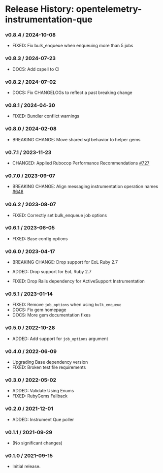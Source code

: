 # Release History: opentelemetry-instrumentation-que

### v0.8.4 / 2024-10-08

* FIXED: Fix bulk_enqueue when enqueuing more than 5 jobs

### v0.8.3 / 2024-07-23

* DOCS: Add cspell to CI

### v0.8.2 / 2024-07-02

* DOCS: Fix CHANGELOGs to reflect a past breaking change

### v0.8.1 / 2024-04-30

* FIXED: Bundler conflict warnings

### v0.8.0 / 2024-02-08

* BREAKING CHANGE: Move shared sql behavior to helper gems


### v0.7.1 / 2023-11-23

* CHANGED: Applied Rubocop Performance Recommendations [#727](https://github.com/open-telemetry/opentelemetry-ruby-contrib/pull/727)

### v0.7.0 / 2023-09-07

* BREAKING CHANGE: Align messaging instrumentation operation names [#648](https://github.com/open-telemetry/opentelemetry-ruby-contrib/pull/648)

### v0.6.2 / 2023-08-07

* FIXED: Correctly set bulk_enqueue job options

### v0.6.1 / 2023-06-05

* FIXED: Base config options 

### v0.6.0 / 2023-04-17

* BREAKING CHANGE: Drop support for EoL Ruby 2.7 

* ADDED: Drop support for EoL Ruby 2.7 
* FIXED: Drop Rails dependency for ActiveSupport Instrumentation 

### v0.5.1 / 2023-01-14

* FIXED: Remove `job_options` when using `bulk_enqueue` 
* DOCS: Fix gem homepage 
* DOCS: More gem documentation fixes 

### v0.5.0 / 2022-10-28

* ADDED: Add support for `job_options` argument

### v0.4.0 / 2022-06-09

* Upgrading Base dependency version
* FIXED: Broken test file requirements 

### v0.3.0 / 2022-05-02

* ADDED: Validate Using Enums 
* FIXED: RubyGems Fallback 

### v0.2.0 / 2021-12-01

* ADDED: Instrument Que poller 

### v0.1.1 / 2021-09-29

* (No significant changes)

### v0.1.0 / 2021-09-15

* Initial release.
